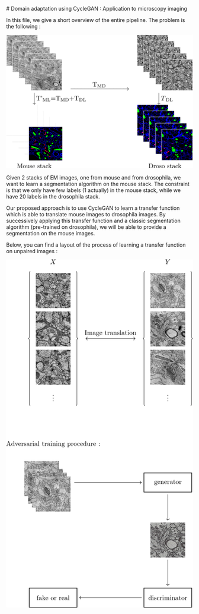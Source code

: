 # Domain adaptation using CycleGAN : Application to microscopy imaging

In this file, we give a short overview of the entire pipeline.
The problem is the following :

<img src="https://github.com/MarvinLavechin/daem/blob/master/examples/transfer/pipeline.png" width="900">

Given 2 stacks of EM images, one from mouse and from drosophila, we want to learn a segmentation algorithm on the mouse stack.
The constraint is that we only have few labels (1 actually) in the mouse stack, while we have 20 labels in the drosophila stack.

Our proposed approach is to use CycleGAN to learn a transfer function which is able to translate mouse images to drosophila images.
By successively applying this transfer function and a classic segmentation algorithm (pre-trained on drosophila), we will be able to provide a segmentation on the mouse images.

Below, you can find a layout of the process of learning a transfer function on unpaired images :

<img src="https://github.com/MarvinLavechin/daem/blob/master/examples/transfer/figure_procedure.png" width="850">